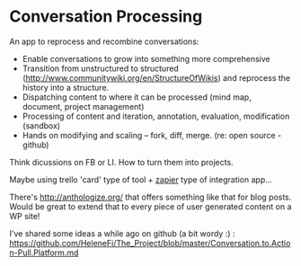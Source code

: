 Conversation Processing
=======================

An app to reprocess and recombine conversations:

* Enable conversations to grow into something more comprehensive
* Transition from unstructured to structured (http://www.communitywiki.org/en/StructureOfWikis) and reprocess the history into a structure.
* Dispatching content to where it can be processed (mind map, document, project management)
* Processing of content and iteration, annotation, evaluation, modification (sandbox)
* Hands on modifying and scaling – fork, diff, merge. (re: open source - github)

Think dicussions on FB or LI. How to turn them into projects.

Maybe using trello 'card' type of tool + [zapier](https://zapier.com/) type of integration app... 

There's http://anthologize.org/ that offers something like that for blog posts. Would be great to extend that to every piece of user generated content on a WP site!

I've shared some ideas a while ago on github (a bit wordy :) : https://github.com/HeleneFi/The_Project/blob/master/Conversation.to.Action-Pull.Platform.md
